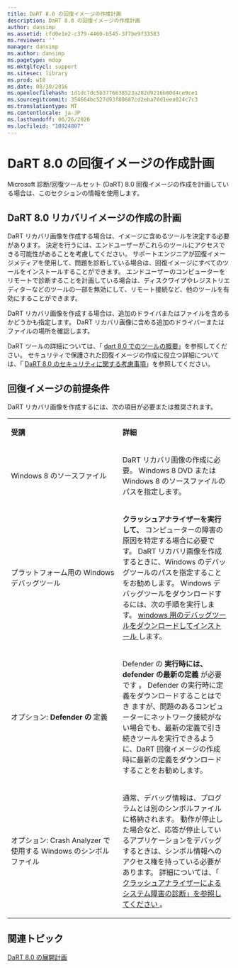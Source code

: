```yaml
---
title: DaRT 8.0 の回復イメージの作成計画
description: DaRT 8.0 の回復イメージの作成計画
author: dansimp
ms.assetid: cfd0e1e2-c379-4460-b545-3f7be9f33583
ms.reviewer: ''
manager: dansimp
ms.author: dansimp
ms.pagetype: mdop
ms.mktglfcycl: support
ms.sitesec: library
ms.prod: w10
ms.date: 08/30/2016
ms.openlocfilehash: 1d1dc7dc5b3776638523a282d9216b80d4ce9ce1
ms.sourcegitcommit: 354664bc527d93f80687cd2eba70d1eea024c7c3
ms.translationtype: MT
ms.contentlocale: ja-JP
ms.lasthandoff: 06/26/2020
ms.locfileid: "10824807"
---
```

# DaRT 8.0 の回復イメージの作成計画


Microsoft 診断/回復ツールセット (DaRT) 8.0 回復イメージの作成を計画している場合は、このセクションの情報を使用します。

## DaRT 8.0 リカバリイメージの作成の計画


DaRT リカバリ画像を作成する場合は、イメージに含めるツールを決定する必要があります。 決定を行うには、エンドユーザーがこれらのツールにアクセスできる可能性があることを考慮してください。 サポートエンジニアが回復イメージメディアを使用して、問題を診断している場合は、回復イメージにすべてのツールをインストールすることができます。 エンドユーザーのコンピューターをリモートで診断することを計画している場合は、ディスクワイプやレジストリエディターなどのツールの一部を無効にして、リモート接続など、他のツールを有効にすることができます。

DaRT リカバリ画像を作成する場合は、追加のドライバまたはファイルを含めるかどうかも指定します。 DaRT リカバリ画像に含める追加のドライバーまたはファイルの場所を確認します。

DaRT ツールの詳細については、「 [dart 8.0 でのツールの概要](overview-of-the-tools-in-dart-80-dart-8.md)」を参照してください。 セキュリティで保護された回復イメージの作成に役立つ詳細については、「 [DaRT 8.0 のセキュリティに関する考慮事項](security-considerations-for-dart-80--dart-8.md)」を参照してください。

## 回復イメージの前提条件


DaRT リカバリ画像を作成するには、次の項目が必要または推奨されます。

<table>
<colgroup>
<col width="50%" />
<col width="50%" />
</colgroup>
<tbody>
<tr class="odd">
<td align="left"><p><strong>受講</strong></p></td>
<td align="left"><p><strong>詳細</strong></p></td>
</tr>
<tr class="even">
<td align="left"><p>Windows 8 のソースファイル</p></td>
<td align="left"><p>DaRT リカバリ画像の作成に必要。 Windows 8 DVD または Windows 8 のソースファイルのパスを指定します。</p></td>
</tr>
<tr class="odd">
<td align="left"><p>プラットフォーム用の Windows デバッグツール</p></td>
<td align="left"><p><strong>クラッシュアナライザーを実行して、 </strong> コンピューターの障害の原因を特定する場合に必要です。 DaRT リカバリ画像を作成するときに、Windows のデバッグツールのパスを指定することをお勧めします。 Windows デバッグツールをダウンロードするには、次の手順を実行します。 <a href="https://go.microsoft.com/fwlink/?LinkId=99934" data-raw-source="[Download and Install Debugging Tools for Windows](https://go.microsoft.com/fwlink/?LinkId=99934)"> windows 用のデバッグツールをダウンロードしてインストール </a> します。</p></td>
</tr>
<tr class="even">
<td align="left"><p>オプション: <strong> Defender の </strong> 定義</p></td>
<td align="left"><p>Defender の <strong> 実行時には、defender の最新の定義 </strong> が必要です <strong> </strong> 。 Defender の実行時に定義をダウンロードすることはでき <strong> </strong> ますが、問題のあるコンピューターにネットワーク接続がない場合でも、最新の定義で引き続きツールを実行できるように、DaRT 回復イメージの作成時に最新の定義をダウンロードすることをお勧めします。</p></td>
</tr>
<tr class="odd">
<td align="left"><p>オプション: Crash Analyzer で使用する Windows のシンボルファイル <strong></strong></p></td>
<td align="left"><p>通常、デバッグ情報は、プログラムとは別のシンボルファイルに格納されます。 動作が停止した場合など、応答が停止しているアプリケーションをデバッグするときは、シンボル情報へのアクセス権を持っている必要があります。 詳細については、「 <a href="diagnosing-system-failures-with-crash-analyzer--dart-8.md" data-raw-source="[Diagnosing System Failures with Crash Analyzer](diagnosing-system-failures-with-crash-analyzer--dart-8.md)"> クラッシュアナライザーによるシステム障害の診断」を参照してください </a> 。</p></td>
</tr>
</tbody>
</table>

 

## 関連トピック


[DaRT 8.0 の展開計画](planning-to-deploy-dart-80-dart-8.md)

 

 





